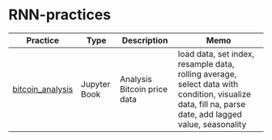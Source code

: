 # RNN-practices

| Practice                                                                                                                        | Type         | Description                 | Memo                                                                                                                                                 |
| ------------------------------------------------------------------------------------------------------------------------------- | ------------ | --------------------------- | ---------------------------------------------------------------------------------------------------------------------------------------------------- |
| [bitcoin_analysis](https://github.com/jinyongnan810/RNN-practices/tree/main/time-series-forecasting-101/bitcoin_analysis.ipynb) | Jupyter Book | Analysis Bitcoin price data | load data, set index, resample data, rolling average, select data with condition, visualize data, fill na, parse date, add lagged value, seasonality |

